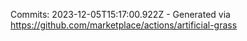 Commits: 2023-12-05T15:17:00.922Z - Generated via https://github.com/marketplace/actions/artificial-grass
<br>
